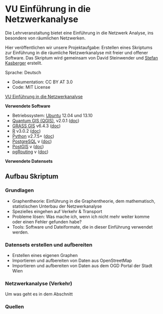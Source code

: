 VU Einführung in die Netzwerkanalyse
==============================
 
Die Lehrveranstaltung bietet eine Einführung in die Netzwerk Analyse, ins besondere von räumlichen Netzwerken.

Hier veröffentlichen wir unsere Projektaufgabe: Erstellen eines Skriptums zur Einführung in die räumliche Netzwerkanalyse mit freier und offener Software. Das Skriptum wird gemeinsam von David Steinwender und [Stefan Kasberger](http://twitter.com/stefankasberger) erstellt.

Sprache: Deutsch
- Dokumentation: CC BY AT 3.0
- Code: MIT License

[VU Einführung in die Netzwerkanalyse](http://openscienceasap.org/education/courses/vu-einfuehrung-geo-netzwerkanalyse/) 


**Verwendete Software**
- Betriebssystem: [Ubuntu](http://www.ubuntu.com/) 12.04 und 13.10
- [Quantum GIS (QGIS)](http://qgis.org), v2.0.1 ([doc](http://qgis.org/de/docs/index.html))
- [GRASS GIS](http://grass.osgeo.org/) v6.4.3 ([doc](http://grass.osgeo.org/documentation/))
- [R](http://www.r-project.org/) v3.0.2 ([doc]())
- [Python](http://www.python.org/) v2.7.5+ ([doc](http://www.python.org/doc/))
- [PostgreSQL]() v ([doc]())
- [PostGIS]() v ([doc]())
- [pgRouting]() v ([doc]())

**Verwendete Datensets**


## Aufbau Skriptum

### Grundlagen
- Graphentheorie: Einführung in die Graphentheorie, dem mathematisch, statistischen Unterbau der Netzwerkanalyse
- Spezielles eingehen auf Verkehr & Transport
- Probleme lösen: Was mache ich, wenn ich nicht mehr weiter komme oder einen Fehler gefunden habe?
- Tools: Software und Dateiformate, die in dieser Einführung verwendet werden.

### Datensets erstellen und aufbereiten
- Erstellen eines eigenen Graphen
- Importieren und aufbereiten von Daten aus OpenStreetMap
- Importieren und aufbereiten von Daten aus dem OGD Portal der Stadt Wien

### Netzwerkanalyse (Verkehr)
Um was geht es in dem Abschnitt 

### Quellen





